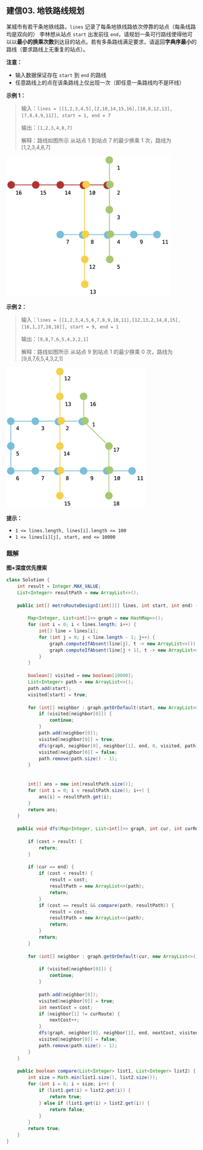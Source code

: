 ## 建信03. 地铁路线规划

某城市有若干条地铁线路，`lines` 记录了每条地铁线路依次停靠的站点（每条线路均是双向的）
李林想从站点 `start` 出发前往 `end`，请规划一条可行路线使得他可以以**最小的换乘次数**到达目的站点。若有多条路线满足要求，请返回**字典序最小**的路线（要求路线上无重复的站点）。

**注意：**

- 输入数据保证存在 `start` 到 `end` 的路线
- 任意路线上的点在该条路线上仅出现一次（即任意一条路线均不是环线）

**示例 1：**

> 输入：`lines = [[1,2,3,4,5],[2,10,14,15,16],[10,8,12,13],[7,8,4,9,11]], start = 1, end = 7`
>
> 输出：`[1,2,3,4,8,7]`
>
> 解释：路线如图所示
> 从站点 1 到站点 7 的最少换乘 1 次，路线为 [1,2,3,4,8,7]

![image.png](./images/地铁路线规划/1.jpg)

**示例 2：**

> 输入：`lines = [[1,2,3,4,5,6,7,8,9,10,11],[12,13,2,14,8,15],[16,1,17,10,18]], start = 9, end = 1`
>
> 输出：`[9,8,7,6,5,4,3,2,1]`
>
> 解释：路线如图所示
> 从站点 9 到站点 1 的最少换乘 0 次，路线为 [9,8,7,6,5,4,3,2,1]

![image.png](./images/地铁路线规划/2.jpg)

**提示：**

- `1 <= lines.length, lines[i].length <= 100`
- `1 <= lines[i][j], start, end <= 10000`

### 题解

**图+深度优先搜索**

```java
class Solution {
    int result = Integer.MAX_VALUE;
    List<Integer> resultPath = new ArrayList<>();

    public int[] metroRouteDesignI(int[][] lines, int start, int end) {

        Map<Integer, List<int[]>> graph = new HashMap<>();
        for (int i = 0; i < lines.length; i++) {
            int[] line = lines[i];
            for (int j = 0; j < line.length - 1; j++) {
                graph.computeIfAbsent(line[j], t -> new ArrayList<>()).add(new int[]{line[j + 1], i});
                graph.computeIfAbsent(line[j + 1], t -> new ArrayList<>()).add(new int[]{line[j], i});
            }
        }

        boolean[] visited = new boolean[10000];
        List<Integer> path = new ArrayList<>();
        path.add(start);
        visited[start] = true;

        for (int[] neighbor : graph.getOrDefault(start, new ArrayList<>())) {
            if (visited[neighbor[0]]) {
                continue;
            }
            path.add(neighbor[0]);
            visited[neighbor[0]] = true;
            dfs(graph, neighbor[0], neighbor[1], end, 0, visited, path);
            visited[neighbor[0]] = false;
            path.remove(path.size() - 1);
        }


        int[] ans = new int[resultPath.size()];
        for (int i = 0; i < resultPath.size(); i++) {
            ans[i] = resultPath.get(i);
        }
        return ans;
    }

    public void dfs(Map<Integer, List<int[]>> graph, int cur, int curRoute, int end, int cost, boolean[] visited, List<Integer> path) {

        if (cost > result) {
            return;
        }

        if (cur == end) {
            if (cost < result) {
                result = cost;
                resultPath = new ArrayList<>(path);
                return;
            }
            if (cost == result && compare(path, resultPath)) {
                result = cost;
                resultPath = new ArrayList<>(path);
                return;
            }
            return;
        }

        for (int[] neighbor : graph.getOrDefault(cur, new ArrayList<>())) {

            if (visited[neighbor[0]]) {
                continue;
            }

            path.add(neighbor[0]);
            visited[neighbor[0]] = true;
            int nextCost = cost;
            if (neighbor[1] != curRoute) {
                nextCost++;
            }
            dfs(graph, neighbor[0], neighbor[1], end, nextCost, visited, path);
            visited[neighbor[0]] = false;
            path.remove(path.size() - 1);
        }
    }

    public boolean compare(List<Integer> list1, List<Integer> list2) {
        int size = Math.min(list1.size(), list2.size());
        for (int i = 0; i < size; i++) {
            if (list1.get(i) < list2.get(i)) {
                return true;
            } else if (list1.get(i) > list2.get(i)) {
                return false;
            }
        }
        return true;
    }
}
```

